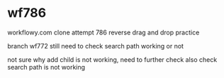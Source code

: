 # wf786
workflowy.com clone attempt 786 reverse drag and drop practice

branch wf772
still need to check search path working or not

not sure why add child is not working, need to further check
also check search path is not working 